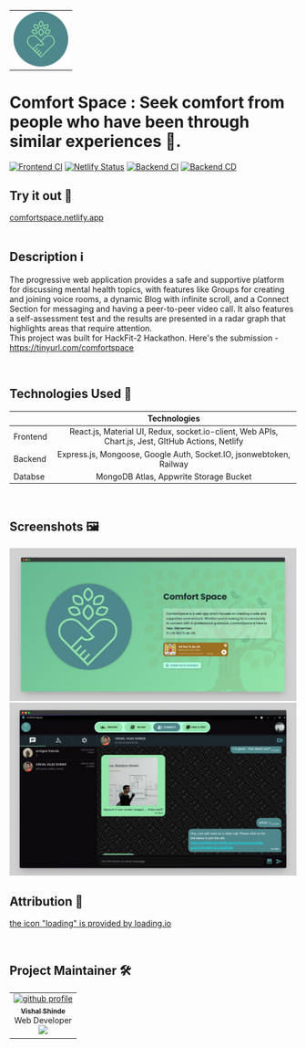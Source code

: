 <div align="center">
    <table>
        <tbody>
            <td align="center"><img src="client/public/assets/icon-96x96.png" >
    </td>  
        </tbody>
    </table>
</div>

# Comfort Space : Seek comfort from people who have been through similar experiences 🌺.

[![Frontend CI](https://github.com/Evozone/comfortspace/actions/workflows/fe-CI.yml/badge.svg)](https://github.com/Evozone/comfortspace/actions/workflows/fe-CI.yml)
[![Netlify Status](https://api.netlify.com/api/v1/badges/4cf7227e-89a4-483a-a92f-68efb9d8bad2/deploy-status)](https://app.netlify.com/sites/comfortspace/deploys)
[![Backend CI](https://github.com/Evozone/comfortspace/actions/workflows/backend-CI.yml/badge.svg)](https://github.com/Evozone/comfortspace/actions/workflows/backend-CI.yml)
[![Backend CD](https://github.com/Evozone/comfortspace/actions/workflows/backend-CD.yml/badge.svg)](https://github.com/Evozone/comfortspace/actions/workflows/backend-CD.yml)

## Try it out 🚀

[comfortspace.netlify.app](https://comfortspace.netlify.app/)
<br/>
<br/>

## Description ℹ️

The progressive web application provides a safe and supportive platform for discussing mental health topics, with features like Groups for creating and joining voice rooms, a dynamic Blog with infinite scroll, and a Connect Section for messaging and having a peer-to-peer video call. It also features a self-assessment test and the results are presented in a radar graph that highlights areas that require attention.<br/>
This project was built for HackFit-2 Hackathon. Here's the submission - https://tinyurl.com/comfortspace

<br/>

## Technologies Used 🧰

|          |                                           Technologies                                            |
| -------- | :-----------------------------------------------------------------------------------------------: |
| Frontend | React.js, Material UI, Redux, socket.io-client, Web APIs, Chart.js, Jest, GItHub Actions, Netlify |
| Backend  |                Express.js, Mongoose, Google Auth, Socket.IO, jsonwebtoken, Railway                |
| Databse  |                              MongoDB Atlas, Appwrite Storage Bucket                               |

<br/>

## Screenshots 🖼️

<img src='https://raw.githubusercontent.com/vishal-codes/repo-images/main/comfortspace.png'>
<img src='https://raw.githubusercontent.com/vishal-codes/repo-images/main/cs-connect-dark.png'>

<br/>

## Attribution 📝

[the icon "loading" is provided by loading.io](https://loading.io/icon/)

<br/>

## Project Maintainer 🛠

<div align="center">
<table>
    <tbody>
        <td align="center"><a href="https://github.com/vishal-codes"><img alt="github profile" src="https://avatars.githubusercontent.com/u/79784161" width="130px;"><br><sub><b> Vishal Shinde </b></sub></a><br><a title="Code"> Web Developer</a><br><a href="https://twitter.com/vishaltwts" target="_blank"><img src="https://img.shields.io/badge/twitter-%2300acee.svg?&style=for-the-badge&logo=twitter&logoColor=white&alt=twitter" /></a></td>  
    </tbody>
</table>
</div>

<br>
